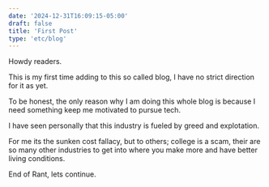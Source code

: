 ```yaml
---
date: '2024-12-31T16:09:15-05:00'
draft: false
title: 'First Post'
type: 'etc/blog'
---
```


Howdy readers.

This is my first time adding to this so called blog, I have no strict direction for it as yet.

To be honest, the only reason why I am doing this whole blog is because I need something keep me motivated to pursue tech.

I have seen personally that this industry is fueled by greed and explotation.

For me its the sunken cost fallacy, but to others; college is a scam, their are so many other industries to get into where you make more and have better living conditions. 

End of Rant, lets continue.
